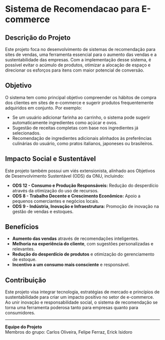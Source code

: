 # Sistema de Recomendacao para E-commerce

## Descrição do Projeto
Este projeto foca no desenvolvimento de sistemas de recomendação para sites de vendas, uma ferramenta essencial para o aumento das vendas e a sustentabilidade das empresas. Com a implementação desse sistema, é possível evitar o acúmulo de produtos, otimizar a alocação de espaço e direcionar os esforços para itens com maior potencial de conversão.

## Objetivo
O sistema tem como principal objetivo compreender os hábitos de compra dos clientes em sites de e-commerce e sugerir produtos frequentemente adquiridos em conjunto. Por exemplo:
- Se um usuário adicionar farinha ao carrinho, o sistema pode sugerir automaticamente ingredientes como açúcar e ovos.
- Sugestão de receitas completas com base nos ingredientes já selecionados.
- Recomendação de ingredientes adicionais alinhados às preferências culinárias do usuário, como pratos italianos, japoneses ou brasileiros.

## Impacto Social e Sustentável
Este projeto também possui um viés extensionista, alinhado aos Objetivos de Desenvolvimento Sustentável (ODS) da ONU, incluindo:
- **ODS 12 - Consumo e Produção Responsáveis:** Redução do desperdício através da otimização do uso de recursos.
- **ODS 8 - Trabalho Decente e Crescimento Econômico:** Apoio a pequenos comerciantes e negócios locais.
- **ODS 9 - Indústria, Inovação e Infraestrutura:** Promoção de inovação na gestão de vendas e estoques.

## Benefícios
- **Aumento das vendas** através de recomendações inteligentes.
- **Melhoria na experiência do cliente**, com sugestões personalizadas e relevantes.
- **Redução do desperdício de produtos** e otimização do gerenciamento de estoque.
- **Incentivo a um consumo mais consciente** e responsável.

## Contribuição
Este projeto visa integrar tecnologia, estratégias de mercado e princípios de sustentabilidade para criar um impacto positivo no setor de e-commerce. Ao unir inovação e responsabilidade social, o sistema de recomendação se torna uma ferramenta poderosa tanto para empresas quanto para consumidores.

---

**Equipe do Projeto**  
Membros do grupo: Carlos Oliveira, Felipe Ferraz, Erick Isidoro

